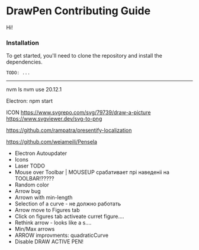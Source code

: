 # DrawPen Contributing Guide

Hi!

### Installation

To get started, you'll need to clone the repository and install the dependencies.

```shell
TODO: ...
```


---

nvm ls
nvm use 20.12.1

Electron:
npm start



ICON
https://www.svgrepo.com/svg/79739/draw-a-picture
https://www.svgviewer.dev/svg-to-png


https://github.com/rampatra/presentify-localization

https://github.com/weiameili/Pensela






- Electron Autoupdater
- Icons
- Laser TODO
- Mouse over Toolbar | MOUSEUP срабативает прі наведеніі на TOOLBAR!?????
- Random color
- Arrow bug
- Arrown with min-length
- Selection of a curve - не должно работать
- Arrow move to Figures tab
- Click on figures tab  activeate curret figure....
- Rethink arrow - looks like a s....
- Min/Max arrows
- ARROW improvments: quadraticCurve
- Disable DRAW ACTIVE PEN!
